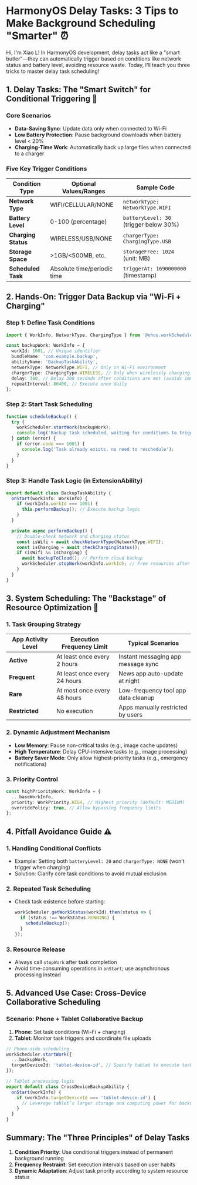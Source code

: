 
# HarmonyOS Delay Tasks: 3 Tips to Make Background Scheduling "Smarter" ⏰  

Hi, I'm Xiao L! In HarmonyOS development, delay tasks act like a "smart butler"—they can automatically trigger based on conditions like network status and battery level, avoiding resource waste. Today, I'll teach you three tricks to master delay task scheduling!  


## 1. Delay Tasks: The "Smart Switch" for Conditional Triggering 🔌  
### Core Scenarios  
- **Data-Saving Sync**: Update data only when connected to Wi-Fi  
- **Low Battery Protection**: Pause background downloads when battery level < 20%  
- **Charging-Time Work**: Automatically back up large files when connected to a charger  

### Five Key Trigger Conditions  
| Condition Type       | Optional Values/Ranges         | Sample Code                          |  
|----------------------|---------------------------------|--------------------------------------|  
| **Network Type**     | WIFI/CELLULAR/NONE              | `networkType: NetworkType.WIFI`      |  
| **Battery Level**    | 0-100 (percentage)              | `batteryLevel: 30` (trigger below 30%)|  
| **Charging Status**  | WIRELESS/USB/NONE               | `chargerType: ChargingType.USB`      |  
| **Storage Space**    | >1GB/<500MB, etc.               | `storageFree: 1024` (unit: MB)       |  
| **Scheduled Task**   | Absolute time/periodic time      | `triggerAt: 1690000000` (timestamp)  |  


## 2. Hands-On: Trigger Data Backup via "Wi-Fi + Charging"  
### Step 1: Define Task Conditions  
```typescript  
import { WorkInfo, NetworkType, ChargingType } from '@ohos.workScheduler';  

const backupWork: WorkInfo = {  
  workId: 1001, // Unique identifier  
  bundleName: 'com.example.backup',  
  abilityName: 'BackupTaskAbility',  
  networkType: NetworkType.WIFI, // Only in Wi-Fi environment  
  chargerType: ChargingType.WIRELESS, // Only when wirelessly charging  
  delay: 300, // Delay 300 seconds after conditions are met (avoids immediate resource contention)  
  repeatInterval: 86400, // Execute once daily  
};  
```  

### Step 2: Start Task Scheduling  
```typescript  
function scheduleBackup() {  
  try {  
    workScheduler.startWork(backupWork);  
    console.log('Backup task scheduled, waiting for conditions to trigger');  
  } catch (error) {  
    if (error.code === 1001) {  
      console.log('Task already exists, no need to reschedule');  
    }  
  }  
}  
```  

### Step 3: Handle Task Logic (in ExtensionAbility)  
```typescript  
export default class BackupTaskAbility {  
  onStart(workInfo: WorkInfo) {  
    if (workInfo.workId === 1001) {  
      this.performBackup(); // Execute backup logic  
    }  
  }  

  private async performBackup() {  
    // Double-check network and charging status  
    const isWifi = await checkNetworkType(NetworkType.WIFI);  
    const isCharging = await checkChargingStatus();  
    if (isWifi && isCharging) {  
      await backupToCloud(); // Perform cloud backup  
      workScheduler.stopWork(workInfo.workId); // Free resources after task completion  
    }  
  }  
}  
```  


## 3. System Scheduling: The "Backstage" of Resource Optimization 🧠  
### 1. Task Grouping Strategy  
| App Activity Level | Execution Frequency Limit | Typical Scenarios               |  
|----------------------|---------------------------|---------------------------------|  
| **Active**           | At least once every 2 hours| Instant messaging app message sync|  
| **Frequent**         | At least once every 24 hours| News app auto-update at night    |  
| **Rare**             | At most once every 48 hours | Low-frequency tool app data cleanup|  
| **Restricted**       | No execution               | Apps manually restricted by users|  

### 2. Dynamic Adjustment Mechanism  
- **Low Memory**: Pause non-critical tasks (e.g., image cache updates)  
- **High Temperature**: Delay CPU-intensive tasks (e.g., image processing)  
- **Battery Saver Mode**: Only allow highest-priority tasks (e.g., emergency notifications)  

### 3. Priority Control  
```typescript  
const highPriorityWork: WorkInfo = {  
  ...baseWorkInfo,  
  priority: WorkPriority.HIGH, // Highest priority (default: MEDIUM)  
  overridePolicy: true, // Allow bypassing frequency limits  
};  
```  


## 4. Pitfall Avoidance Guide ⚠️  
### 1. Handling Conditional Conflicts  
- Example: Setting both `batteryLevel: 20` and `chargerType: NONE` (won’t trigger when charging)  
- Solution: Clarify core task conditions to avoid mutual exclusion  

### 2. Repeated Task Scheduling  
- Check task existence before starting:  
  ```typescript  
  workScheduler.getWorkStatus(workId).then(status => {  
    if (status !== WorkStatus.RUNNING) {  
      scheduleBackup();  
    }  
  });  
  ```  

### 3. Resource Release  
- Always call `stopWork` after task completion  
- Avoid time-consuming operations in `onStart`; use asynchronous processing instead  


## 5. Advanced Use Case: Cross-Device Collaborative Scheduling  
### Scenario: Phone + Tablet Collaborative Backup  
1. **Phone**: Set task conditions (Wi-Fi + charging)  
2. **Tablet**: Monitor task triggers and coordinate file uploads  
```typescript  
// Phone-side scheduling  
workScheduler.startWork({  
  ...backupWork,  
  targetDeviceId: 'tablet-device-id', // Specify tablet to execute task  
});  

// Tablet processing logic  
export default class CrossDeviceBackupAbility {  
  onStart(workInfo) {  
    if (workInfo.targetDeviceId === 'tablet-device-id') {  
      // Leverage tablet’s larger storage and computing power for backup  
    }  
  }  
}  
```  


## Summary: The "Three Principles" of Delay Tasks  
1. **Condition Priority**: Use conditional triggers instead of permanent background running  
2. **Frequency Restraint**: Set execution intervals based on user habits  
3. **Dynamic Adaptation**: Adjust task priority according to system resource status